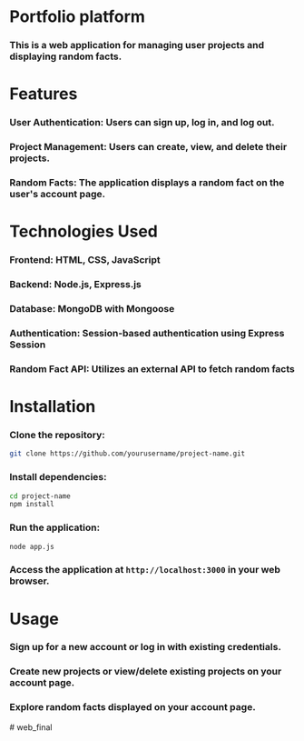 # Portfolio platform
### This is a web application for managing user projects and displaying random facts.

# Features
### User Authentication: Users can sign up, log in, and log out.
### Project Management: Users can create, view, and delete their projects.
### Random Facts: The application displays a random fact on the user's account page.
# Technologies Used
### Frontend: HTML, CSS, JavaScript
### Backend: Node.js, Express.js
### Database: MongoDB with Mongoose
### Authentication: Session-based authentication using Express Session
### Random Fact API: Utilizes an external API to fetch random facts
# Installation
### Clone the repository:

```bash
git clone https://github.com/yourusername/project-name.git
```
### Install dependencies:
```bash
cd project-name
npm install
```

### Run the application:

```bash
node app.js
```
### Access the application at `http://localhost:3000` in your web browser.

# Usage
### Sign up for a new account or log in with existing credentials.
### Create new projects or view/delete existing projects on your account page.
### Explore random facts displayed on your account page.
#   w e b _ f i n a l 
 
 
